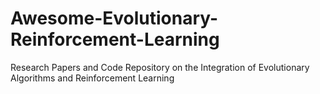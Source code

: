 # Awesome-Evolutionary-Reinforcement-Learning
Research Papers and Code Repository on the Integration of Evolutionary Algorithms and Reinforcement Learning
